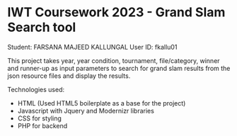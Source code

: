 # IWT Coursework 2023 - Grand Slam Search tool

Student: FARSANA MAJEED KALLUNGAL
User ID: fkallu01

This project takes year, year condition, tournament, file/category, winner and runner-up as input parameters to search for grand slam results from the json resource files and display the results.

Technologies used:
- HTML (Used HTML5 boilerplate as a base for the project)
- Javascript with Jquery and Modernizr libraries
- CSS for styling
- PHP for backend



